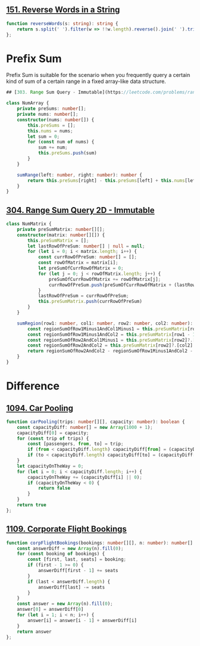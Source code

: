## [151. Reverse Words in a String](https://leetcode.com/problems/reverse-words-in-a-string/description/)
```typescript
function reverseWords(s: string): string {
    return s.split(' ').filter(w => !!w.length).reverse().join(' ').trim();
};

```

# Prefix Sum
Prefix Sum is suitable for the scenario when you frequently query a certain kind of sum of a certain range in a fixed array-like data structure.
```typescript
## [303. Range Sum Query - Immutable](https://leetcode.com/problems/range-sum-query-immutable/)

class NumArray {
    private preSums: number[];
    private nums: number[];
    constructor(nums: number[]) {
        this.preSums = [];
        this.nums = nums;
        let sum = 0;
        for (const num of nums) {
            sum += num;
            this.preSums.push(sum)
        }
    }

    sumRange(left: number, right: number): number {
        return this.preSums[right] - this.preSums[left] + this.nums[left]
    }
}
```

## [304. Range Sum Query 2D - Immutable](https://leetcode.com/problems/range-sum-query-2d-immutable/description/)
```typescript
class NumMatrix {
    private preSumMatrix: number[][];
    constructor(matrix: number[][]) {
        this.preSumMatrix = [];
        let lastRowOfPreSum: number[] | null = null;
        for (let i = 0; i < matrix.length; i++) {
            const currRowOfPreSum: number[] = [];
            const rowOfMatrix = matrix[i];
            let preSumOfCurrRowOfMatrix = 0;
            for (let j = 0; j < rowOfMatrix.length; j++) {
                preSumOfCurrRowOfMatrix += rowOfMatrix[j];
                currRowOfPreSum.push(preSumOfCurrRowOfMatrix + (lastRowOfPreSum?.[j] || 0))
            }
            lastRowOfPreSum = currRowOfPreSum;
            this.preSumMatrix.push(currRowOfPreSum)
        }
    }

    sumRegion(row1: number, col1: number, row2: number, col2: number): number {
        const regionSumOfRow1Minus1AndCol1Minus1 = this.preSumMatrix[row1 - 1]?.[col1 - 1] || 0
        const regionSumOfRow1Minus1AndCol2 = this.preSumMatrix[row1 - 1]?.[col2] || 0
        const regionSumOfRow2AndCol1Minus1 = this.preSumMatrix[row2]?.[col1 - 1] || 0
        const regionSumOfRow2AndCol2 = this.preSumMatrix[row2]?.[col2] || 0
        return regionSumOfRow2AndCol2 - regionSumOfRow1Minus1AndCol2 - regionSumOfRow2AndCol1Minus1 + regionSumOfRow1Minus1AndCol1Minus1
    }
}
```

# Difference
## [1094. Car Pooling](https://leetcode.com/problems/car-pooling/description/)
```typescript
function carPooling(trips: number[][], capacity: number): boolean {
    const capacityDiff: number[] = new Array(1000 + 1);
    capacityDiff[0] = capacity;
    for (const trip of trips) {
        const [passengers, from, to] = trip;
        if (from < capacityDiff.length) capacityDiff[from] = (capacityDiff[from] || 0) - passengers;
        if (to < capacityDiff.length) capacityDiff[to] = (capacityDiff[to] || 0) + passengers;
    }
    let capacityOnTheWay = 0;
    for (let i = 0; i < capacityDiff.length; i++) {
        capacityOnTheWay += (capacityDiff[i] || 0);
        if (capacityOnTheWay < 0) {
            return false
        }
    }
    return true
};
```

## [1109. Corporate Flight Bookings](https://leetcode.com/problems/corporate-flight-bookings/description/)
```typescript
function corpFlightBookings(bookings: number[][], n: number): number[] {
    const answerDiff = new Array(n).fill(0);
    for (const booking of bookings) {
        const [first, last, seats] = booking;
        if (first - 1 >= 0) {
            answerDiff[first - 1] += seats
        }
        if (last < answerDiff.length) {
            answerDiff[last] -= seats
        }
    }
    const answer = new Array(n).fill(0);
    answer[0] = answerDiff[0]
    for (let i = 1; i < n; i++) {
        answer[i] = answer[i - 1] + answerDiff[i]
    }
    return answer
};
```